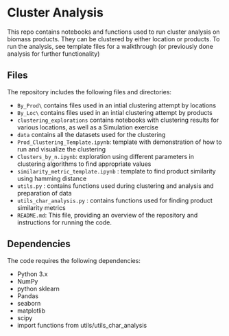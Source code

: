 # Cluster Analysis

This repo contains notebooks and functions used to run cluster analysis on biomass products. They can be clustered by either location or products.
To run the analysis, see template files for a walkthrough (or previously done analysis for further functionality)

## Files

The repository includes the following files and directories:

- `By_Prod\` contains files used in an intial clustering attempt by locations
- `By_Loc\` contains files used in an intial clustering attempt by products
- `clustering_explorations` contains notebooks with clustering results for various locations, as well as a Simulation exercise
- `data` contains all the datasets used for the clustering 
- `Prod_Clustering_Template.ipynb`: template with demonstration of how to run and visualize the clustering
- `Clusters_by_n.ipynb`: exploration using different parameters in clustering algorithms to find appropriate values
- `similarity_metric_template.ipynb` : template to find product similarity using hamming distance
- `utils.py` : contains functions used during clustering and analysis and preparation of data
- `utils_char_analysis.py` : contains functions used for finding product similarity metrics
- `README.md`: This file, providing an overview of the repository and instructions for running the code.

## Dependencies

The code requires the following dependencies:
- Python 3.x
- NumPy
- python sklearn
- Pandas
- seaborn
- matplotlib
- scipy
- import functions from utils/utils_char_analysis
  
